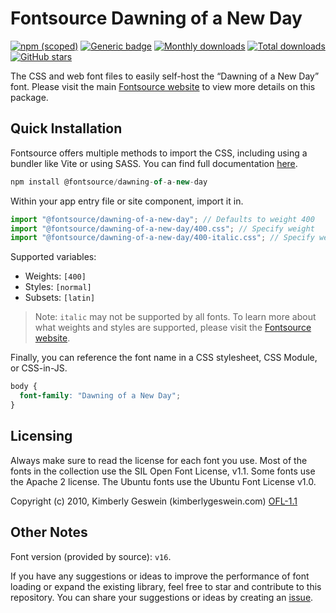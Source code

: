# Fontsource Dawning of a New Day

[![npm (scoped)](https://img.shields.io/npm/v/@fontsource/dawning-of-a-new-day?color=brightgreen)](https://www.npmjs.com/package/@fontsource/dawning-of-a-new-day) [![Generic badge](https://img.shields.io/badge/fontsource-passing-brightgreen)](https://github.com/fontsource/fontsource) [![Monthly downloads](https://badgen.net/npm/dm/@fontsource/dawning-of-a-new-day)](https://github.com/fontsource/fontsource) [![Total downloads](https://badgen.net/npm/dt/@fontsource/dawning-of-a-new-day)](https://github.com/fontsource/fontsource) [![GitHub stars](https://img.shields.io/github/stars/fontsource/fontsource.svg?style=social&label=Star)](https://github.com/fontsource/fontsource/stargazers)

The CSS and web font files to easily self-host the “Dawning of a New Day” font. Please visit the main [Fontsource website](https://fontsource.org/fonts/dawning-of-a-new-day) to view more details on this package.

## Quick Installation

Fontsource offers multiple methods to import the CSS, including using a bundler like Vite or using SASS. You can find full documentation [here](https://fontsource.org/docs/getting-started/introduction).

```javascript
npm install @fontsource/dawning-of-a-new-day
```

Within your app entry file or site component, import it in.

```javascript
import "@fontsource/dawning-of-a-new-day"; // Defaults to weight 400
import "@fontsource/dawning-of-a-new-day/400.css"; // Specify weight
import "@fontsource/dawning-of-a-new-day/400-italic.css"; // Specify weight and style
```

Supported variables:
- Weights: `[400]`
- Styles: `[normal]`
- Subsets: `[latin]`

> Note: `italic` may not be supported by all fonts. To learn more about what weights and styles are supported, please visit the [Fontsource website](https://fontsource.org/fonts/dawning-of-a-new-day).

Finally, you can reference the font name in a CSS stylesheet, CSS Module, or CSS-in-JS.

```css
body {
  font-family: "Dawning of a New Day";
}
```

## Licensing
Always make sure to read the license for each font you use. Most of the fonts in the collection use the SIL Open Font License, v1.1. Some fonts use the Apache 2 license. The Ubuntu fonts use the Ubuntu Font License v1.0.

Copyright (c) 2010, Kimberly Geswein (kimberlygeswein.com)
[OFL-1.1](http://scripts.sil.org/OFL)

## Other Notes
Font version (provided by source): `v16`.

If you have any suggestions or ideas to improve the performance of font loading or expand the existing library, feel free to star and contribute to this repository. You can share your suggestions or ideas by creating an [issue](https://github.com/fontsource/fontsource/issues).